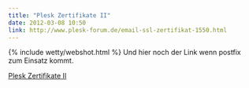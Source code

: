 ```yaml
---
title: "Plesk Zertifikate II"
date: 2012-03-08 10:50
link: http://www.plesk-forum.de/email-ssl-zertifikat-1550.html
---
```

{% include wetty/webshot.html %} Und hier noch der Link wenn postfix zum Einsatz kommt.

[Plesk Zertifikate II](http://www.plesk-forum.de/email-ssl-zertifikat-1550.html)
